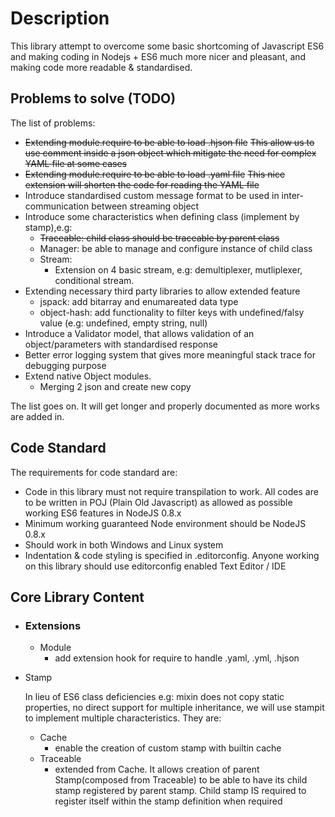 # Description
This library attempt to overcome some basic shortcoming of Javascript ES6 and making coding in Nodejs + ES6 much more nicer and pleasant, and making code more readable & standardised.

## Problems to solve (TODO)
The list of problems:
* ~~Extending module.require to be able to load .hjson file~~
  ~~This allow us to use comment inside a json object which mitigate the need for complex YAML file at some cases~~
* ~~Extending module.require to be able to load .yaml file~~
  ~~This nice extension will shorten the code for reading the YAML file~~
* Introduce standardised custom message format to be used in inter-communication between streaming object
* Introduce some characteristics when defining class (implement by stamp),e.g:
  - ~~Traceable: child class should be traceable by parent class~~
  - Manager: be able to manage and configure instance of child class
  - Stream:
    - Extension on 4 basic stream, e.g: demultiplexer, mutliplexer, conditional stream.
* Extending necessary third party libraries to allow extended feature
  - jspack: add bitarray and enumareated data type
  - object-hash: add functionality to filter keys with undefined/falsy value (e.g: undefined, empty string, null)
* Introduce a Validator model, that allows validation of an object/parameters with standardised response
* Better error logging system that gives more meaningful stack trace for debugging purpose
* Extend native Object modules.
  - Merging 2 json and create new copy

The list goes on. It will get longer and properly documented as more works are added in.

## Code Standard
The requirements for code standard are:
- Code in this library must not require transpilation to work. All codes are to be written in POJ (Plain Old Javascript) as allowed as possible working ES6 features in NodeJS 0.8.x
- Minimum working guaranteed Node environment should be NodeJS 0.8.x
- Should work in both Windows and Linux system
- Indentation & code styling is specified in .editorconfig. Anyone working on this library should use editorconfig enabled Text Editor / IDE

## Core Library Content
* ### Extensions
  - Module
    - add extension hook for require to handle .yaml, .yml, .hjson

* Stamp

  In lieu of ES6 class deficiencies e.g: mixin does not copy static properties, no direct support for multiple inheritance, we will  use stampit to implement multiple characteristics. They are:
  - Cache
    - enable the creation of custom stamp with builtin cache
  - Traceable
    - extended from Cache. It allows creation of parent Stamp(composed from Traceable) to be able to have its child stamp registered by parent stamp. Child stamp IS required to register itself within the stamp definition when required
